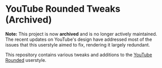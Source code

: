 # YouTube Rounded Tweaks (Archived)

**Note:** This project is now **archived** and is no longer actively maintained. The recent updates on YouTube's design have addressed most of the issues that this userstyle aimed to fix, rendering it largely redundant.

This repository contains various tweaks and additions to the [YouTube Rounded](https://github.com/Adaoh2/youtube-rounded) userstyle.
